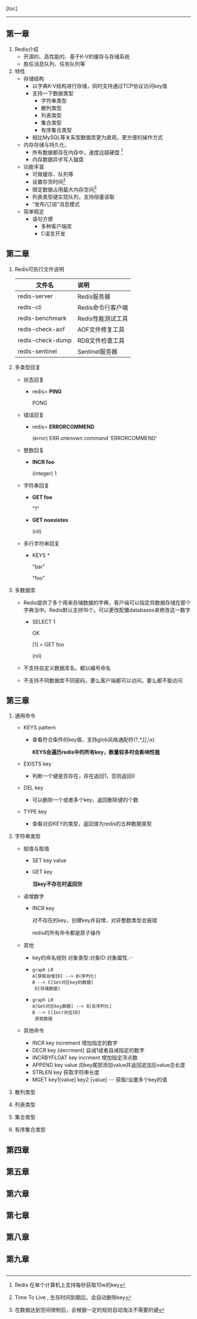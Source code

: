 [toc]

***

## 第一章

1. Redis介绍
   - 开源的、高性能的、基于K-V的缓存与存储系统
   - 胜任消息队列、任务队列等
2. 特性
   - 存储结构
     - 以字典K-V结构进行存储，同时支持通过TCP协议访问key值
     - 支持一下数据类型
       - 字符串类型
       - 散列类型
       - 列表类型
       - 集合类型
       - 有序集合类型
     - 相比MySQL等关系型数据库更为直观，更方便的操作方式
   - 内存存储与持久化、
     - 所有数据都存在内存中，速度远超硬盘 [^ 单机每秒10w]
     - 内存数据异步写入磁盘
   - 功能丰富
     - 可做缓存、队列等
     - 设置存货时间[^ TTL]
     - 限定数据占用最大内存空间[^ 自动淘汰]
     - 列表类型键实现队列，支持阻塞读取
     - “发布/订阅”消息模式
   - 简单稳定
     - 语句方便
		- 多种客户端库
		- C语言开发

## 第二章

1. Redis可执行文件说明

   | 文件名          | 说明 |
   | --------------- | :--- |
   | redis-server   | Redis服务器 |
   | redis-cli      | Redis命令行客户端 |
   | redis-benchmark | Redis性能测试工具 |
   | redis-check-aof|AOF文件修复工具|
   |redis-check-dump|RDB文件检查工具|
   |redis-sentinel|Sentinel服务器|
2. 多类型回复

   - 状态回复

     - redis> **PING**

       PONG

   - 错误回复

     - redis> **ERRORCOMMEND**

       (error) ERR unknown command 'ERRORCOMMEND'

   - 整数回复

     - **INCR foo**

       (integer) 1

   - 字符串回复

     - **GET foo**

       "1"

     - **GET noexistes**

       (nil)

   - 多行字符串回复

     - KEYS *

       "bar"

       "foo"

3. 多数据库

   - Redis提供了多个用来存储数据的字典，客户端可以指定将数据存储在那个字典当中。Redis默认支持16个。可以更改配置databases来修改这一数字

     - SELECT 1

       OK

       [1] > GET foo

       (nil)

   - 不支持自定义数据库名，都以编号命名

   - 不支持不同数据库不同密码，要么客户端都可以访问，要么都不能访问

## 第三章

1. 通用命令

   - KEYS pattern

     - 查看符合条件的key值，支持glob风格通配符(?,*,[],\x)

       **KEYS会遍历redis中的所有key，数量较多时会影响性能**

   - EXISTS key

     - 判断一个键是否存在，存在返回1，否则返回0

   - DEL key

     - 可以删除一个或者多个key，返回删除键的个数

   - TYPE key

     - 查看对应KEY的类型，返回值为redis的五种数据类型

2. 字符串类型

   - 赋值与取值

     - SET key value

     - GET key

       **当key不存在时返回空**

   - 递增数字

     - INCR key

       对不存在的key，创建key并自增，对非整数类型会报错

       redis的所有命令都是原子操作

   - 其他

     - key的命名规则    对象类型:对象ID:对象属性.···

     - ```mermaid
       graph LR
       A[获取自增ID] --> B(序列化) 
       B --> C[Set对应key的数据]
        D[存储数据]
       ```
       
     - ```mermaid
       graph LR
       A[Get对应key数据] --> B[反序列化] 
       B --> C[Incr对应ID]
       	获取数据
       ```
     
   - 其他命令

     - INCR key increment 增加指定的数字
     - DECR key [decrment] 自减1或者自减指定的数字
     - INCRBYFLOAT key incrment 增加指定浮点数
     - APPEND key value 向key尾部添加value并返回追加后value总长度
     - STRLEN key 获取字符串长度
     - MGET key1[value] key2 [value] ···· 获取/设置多个key的值

3. 散列类型
4. 列表类型
5. 集合类型
6. 有序集合类型

## 第四章

## 第五章

## 第六章

## 第七章

## 第八章

## 第九章

[^ 单机每秒10w]: Redis 在单个计算机上支持每秒获取10w的key
[^ TTL]: Time To Live , 生存时间到期后，会自动删除key
[^ 自动淘汰]: 在数据达到空间限制后，会根据一定的规则自动淘汰不需要的键
```

```